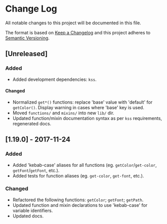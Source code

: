 # Change Log
All notable changes to this project will be documented in this file.

The format is based on [Keep a Changelog](http://keepachangelog.com/) and this project adheres to [Semantic Versioning](http://semver.org/).

## [Unreleased]
### Added
- Added development dependencies: `kss`.

#### Changed
- Normalized `get*()` functions: replace 'base' value with 'default' for `getColor()`. Display warning in cases where 'base' key is used.
- Moved `functions/` and `mixins/` into new `lib/` dir.
- Updated function/mixin documentation syntax as per `kss` requirements, regenerated docs.

## [1.19.0] - 2017-11-24
### Added
- Added 'kebab-case' aliases for all functions (eg. `getColor`/`get-color`, `getFont`/`getFont`, etc.).
- Added tests for function aliases (eg. `get-color`, `get-font`, etc.).

### Changed
- Refactored the following functions: `getColor`; `getFont`; `getPath`.
- Updated function and mixin declarations to use 'kebab-case' for variable identifiers.
- Updated docs.
